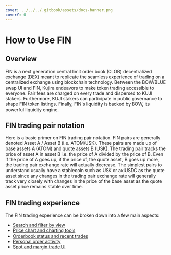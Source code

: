 ```yaml
---
cover: ../../../.gitbook/assets/docs-banner.png
coverY: 0
---
```


# How to Use FIN

## Overview

FIN is a next generation central limit order book (CLOB) decentralized exchange (DEX) meant to replicate the seamless experience of trading on a centralized exchange using blockchain technology. Between the BOW/BLUE swap UI and FIN, Kujira endeavors to make token trading accessible to everyone. Fair fees are charged on every trade and dispersed to KUJI stakers. Furthermore, KUJI stakers can participate in public governance to shape FIN token listings. Finally, FIN's liquidity is backed by BOW, its powerful liquidity engine.&#x20;

## FIN trading pair notation

Here is a basic primer on FIN trading pair notation. FIN pairs are generally denoted Asset A / Asset B (i.e. ATOM/USK). These pairs are made up of base assets A (ATOM) and quote assets B (USK). The trading pair tracks the price of asset A in asset B i.e. the price of A divided by the price of B. Even if the price of A goes up, if the price of, the quote asset, B goes up more, the trading pair exchange rate will actually decrease. The simplest pairs to understand usually have a stablecoin such as USK or axlUSDC as the quote asset since any changes in the trading pair exchange rate will generally track very closely with changes in the price of the base asset as the quote asset price remains stable over time.

## FIN trading experience

The FIN trading experience can be broken down into a few main aspects:

* [Search and filter by view](search-and-filter-by-view.md)
* [Price chart and charting tools](price-chart-and-charting-tools.md)
* [Orderbook status and recent trades](orderbook-status-and-recent-trades.md)
* [Personal order activity ](personal-order-activity.md)
* [Spot and margin trade UI ](spot-and-margin-trade-ui/)

